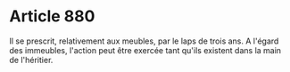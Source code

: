 # Article 880

Il se prescrit, relativement aux meubles, par le laps de trois ans.   A l'égard des immeubles, l'action peut être exercée tant qu'ils existent dans la main de l'héritier.